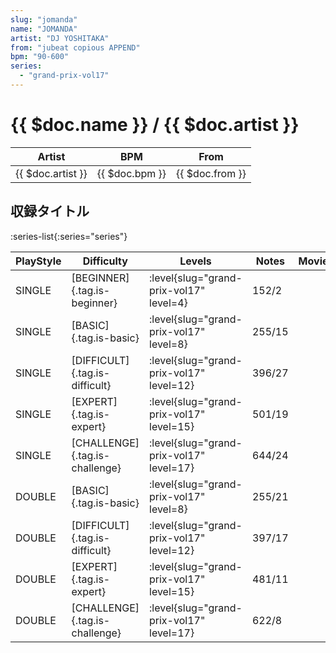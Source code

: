 ```yaml
---
slug: "jomanda"
name: "JOMANDA"
artist: "DJ YOSHITAKA"
from: "jubeat copious APPEND"
bpm: "90-600"
series:
  - "grand-prix-vol17"
---
```


# {{ $doc.name }} / {{ $doc.artist }}

|Artist|BPM|From|
|------|---|----|
|{{ $doc.artist }}|{{ $doc.bpm }}|{{ $doc.from }}|

## 収録タイトル

:series-list{:series="series"}

|PlayStyle|Difficulty|Levels|Notes|Movie|
|---------|----------|------|-----|-----|
|SINGLE|[BEGINNER]{.tag.is-beginner}|<div class="field is-grouped is-grouped-multiline"> :level{slug="grand-prix-vol17" level=4}</div>|152/2||
|SINGLE|[BASIC]{.tag.is-basic}|<div class="field is-grouped is-grouped-multiline"> :level{slug="grand-prix-vol17" level=8}</div>|255/15||
|SINGLE|[DIFFICULT]{.tag.is-difficult}|<div class="field is-grouped is-grouped-multiline"> :level{slug="grand-prix-vol17" level=12}</div>|396/27||
|SINGLE|[EXPERT]{.tag.is-expert}|<div class="field is-grouped is-grouped-multiline"> :level{slug="grand-prix-vol17" level=15}</div>|501/19||
|SINGLE|[CHALLENGE]{.tag.is-challenge}|<div class="field is-grouped is-grouped-multiline"> :level{slug="grand-prix-vol17" level=17}</div>|644/24||
|DOUBLE|[BASIC]{.tag.is-basic}|<div class="field is-grouped is-grouped-multiline"> :level{slug="grand-prix-vol17" level=8}</div>|255/21||
|DOUBLE|[DIFFICULT]{.tag.is-difficult}|<div class="field is-grouped is-grouped-multiline"> :level{slug="grand-prix-vol17" level=12}</div>|397/17||
|DOUBLE|[EXPERT]{.tag.is-expert}|<div class="field is-grouped is-grouped-multiline"> :level{slug="grand-prix-vol17" level=15}</div>|481/11||
|DOUBLE|[CHALLENGE]{.tag.is-challenge}|<div class="field is-grouped is-grouped-multiline"> :level{slug="grand-prix-vol17" level=17}</div>|622/8||
